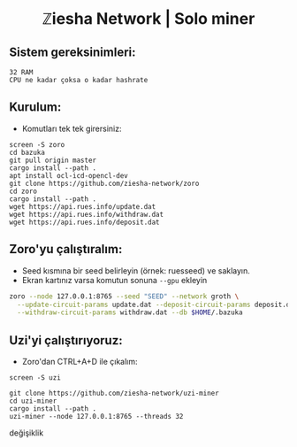 <h1 align="center"> ℤiesha Network | Solo miner </h1>

## Sistem gereksinimleri:
```
32 RAM
CPU ne kadar çoksa o kadar hashrate
```

## Kurulum:

* Komutları tek tek girersiniz:
```
screen -S zoro
cd bazuka
git pull origin master
cargo install --path .
apt install ocl-icd-opencl-dev
git clone https://github.com/ziesha-network/zoro
cd zoro
cargo install --path .
wget https://api.rues.info/update.dat
wget https://api.rues.info/withdraw.dat
wget https://api.rues.info/deposit.dat
```

## Zoro'yu çalıştıralım:

* Seed kısmına bir seed belirleyin (örnek: ruesseed) ve saklayın.
* Ekran kartınız varsa komutun sonuna `--gpu` ekleyin

```sh
zoro --node 127.0.0.1:8765 --seed "SEED" --network groth \
  --update-circuit-params update.dat --deposit-circuit-params deposit.dat \
  --withdraw-circuit-params withdraw.dat --db $HOME/.bazuka
```

## Uzi'yi çalıştırıyoruz:

* Zoro'dan CTRL+A+D ile çıkalım:
```
screen -S uzi
```
```
git clone https://github.com/ziesha-network/uzi-miner
cd uzi-miner
cargo install --path .
uzi-miner --node 127.0.0.1:8765 --threads 32
```





değişiklik






